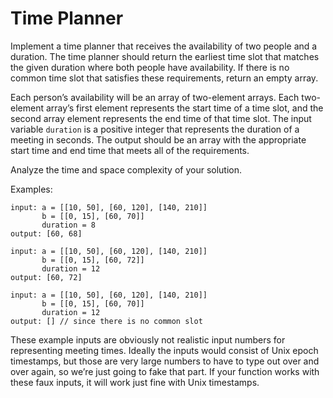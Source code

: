 Time Planner
============

Implement a time planner that receives the availability of two people and a duration. The time planner should return the earliest time slot that matches the given duration where both people have availability. If there is no common time slot that satisfies these requirements, return an empty array.

Each person’s availability will be an array of two-element arrays. Each two-element array’s first element represents the start time of a time slot, and the second array element represents the end time of that time slot. The input variable `duration` is a positive integer that represents the duration of a meeting in seconds. The output should be an array with the appropriate start time and end time that meets all of the requirements.

Analyze the time and space complexity of your solution.

Examples:

    input: a = [[10, 50], [60, 120], [140, 210]]
           b = [[0, 15], [60, 70]]
           duration = 8
    output: [60, 68]

    input: a = [[10, 50], [60, 120], [140, 210]]
           b = [[0, 15], [60, 72]]
           duration = 12
    output: [60, 72]

    input: a = [[10, 50], [60, 120], [140, 210]]
           b = [[0, 15], [60, 70]]
           duration = 12
    output: [] // since there is no common slot

These example inputs are obviously not realistic input numbers for representing meeting times. Ideally the inputs would consist of Unix epoch timestamps, but those are very large numbers to have to type out over and over again, so we’re just going to fake that part. If your function works with these faux inputs, it will work just fine with Unix timestamps.
